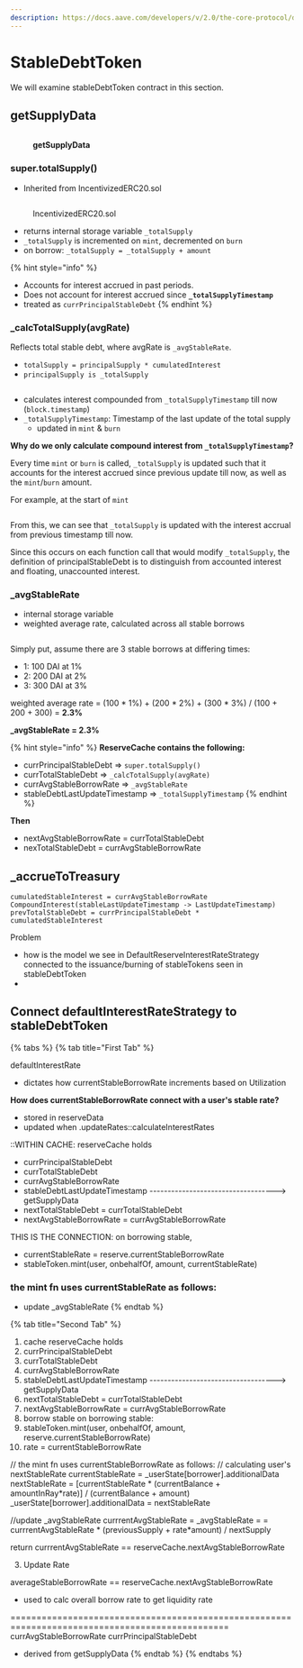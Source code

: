 ```yaml
---
description: https://docs.aave.com/developers/v/2.0/the-core-protocol/debt-tokens
---
```


# StableDebtToken



We will examine stableDebtToken contract in this section.

## getSupplyData

<figure><img src="../.gitbook/assets/image (161).png" alt=""><figcaption><p><strong>getSupplyData</strong></p></figcaption></figure>

### super.totalSupply()

* Inherited from IncentivizedERC20.sol

<figure><img src="../.gitbook/assets/image (11).png" alt=""><figcaption><p>IncentivizedERC20.sol</p></figcaption></figure>

* returns internal storage variable `_totalSupply`
* `_totalSupply` is incremented on `mint`, decremented on `burn`
* on borrow: `_totalSupply = _totalSupply + amount`

{% hint style="info" %}
* Accounts for interest accrued in past periods.&#x20;
* Does not account for interest accrued since **`_totalSupplyTimestamp`**
* treated as `currPrincipalStableDebt`
{% endhint %}

### \_calcTotalSupply(avgRate)

Reflects total stable debt, where avgRate is `_avgStableRate`.

* `totalSupply = principalSupply * cumulatedInterest`
* `principalSupply is _totalSupply`

<figure><img src="../.gitbook/assets/image (9).png" alt=""><figcaption></figcaption></figure>

* calculates interest compounded from `_totalSupplyTimestamp` till now (`block.timestamp`)
* `_totalSupplyTimestamp`: Timestamp of the last update of the total supply
  * updated in `mint` & `burn`

**Why do we only calculate compound interest from `_totalSupplyTimestamp`?**

Every time `mint` or `burn` is called, `_totalSupply` is updated such that it accounts for the interest accrued since previous update till now, as well as the `mint`/`burn` amount.&#x20;

For example, at the start of `mint`

<figure><img src="../.gitbook/assets/image (10).png" alt=""><figcaption></figcaption></figure>

From this, we can see that `_totalSupply` is updated with the interest accrual from previous timestamp till now.

Since this occurs on each function call that would modify `_totalSupply`, the definition of principalStableDebt is to distinguish from accounted interest and floating, unaccounted interest.&#x20;

### \_avgStableRate

* internal storage variable
* weighted average rate, calculated across all stable borrows

<figure><img src="../.gitbook/assets/image (4).png" alt=""><figcaption></figcaption></figure>

Simply put, assume there are 3 stable borrows at differing times:

* 1: 100 DAI at 1%
* 2: 200 DAI at 2%
* 3: 300 DAI at 3%

weighted average rate = (100 \* 1%) + (200 \* 2%) + (300 \* 3%) / (100 + 200 + 300) = **2.3%**

**\_avgStableRate = 2.3%**

{% hint style="info" %}
**ReserveCache contains the following:**&#x20;

* currPrincipalStableDebt => `super.totalSupply()`&#x20;
* currTotalStableDebt => `_calcTotalSupply(avgRate)`
* currAvgStableBorrowRate => `_avgStableRate`
* stableDebtLastUpdateTimestamp => `_totalSupplyTimestamp`
{% endhint %}





**Then**

* nextAvgStableBorrowRate = currTotalStableDebt&#x20;
* nexTotalStableDebt = currAvgStableBorrowRate&#x20;









## \_accrueToTreasury

```solidity
cumulatedStableInterest = currAvgStableBorrowRate CompoundInterest(stableLastUpdateTimestamp -> LastUpdateTimestamp)
prevTotalStableDebt = currPrincipalStableDebt * cumulatedStableInterest
```

Problem

* how is the model we see in DefaultReserveInterestRateStrategy connected to the issuance/burning of stableTokens seen in stableDebtToken
*



## Connect defaultInterestRateStrategy to stableDebtToken

{% tabs %}
{% tab title="First Tab" %}


defaultInterestRate

* dictates how currentStableBorrowRate increments based on Utilization

**How does currentStableBorrowRate connect with a user's stable rate?**

* stored in reserveData
* updated when .updateRates::calculateInterestRates

::WITHIN CACHE: reserveCache holds

* currPrincipalStableDebt
* currTotalStableDebt
* currAvgStableBorrowRate
* stableDebtLastUpdateTimestamp -----------------------------------> getSupplyData
* nextTotalStableDebt = currTotalStableDebt
* nextAvgStableBorrowRate = currAvgStableBorrowRate

THIS IS THE CONNECTION: on borrowing stable,

* currentStableRate = reserve.currentStableBorrowRate
* stableToken.mint(user, onbehalfOf, amount, currentStableRate)

### the mint fn uses currentStableRate as follows:

* update \_avgStableRate
{% endtab %}

{% tab title="Second Tab" %}


1. cache reserveCache holds
2. currPrincipalStableDebt
3. currTotalStableDebt
4. currAvgStableBorrowRate
5. stableDebtLastUpdateTimestamp -----------------------------------> getSupplyData
6. nextTotalStableDebt = currTotalStableDebt
7. nextAvgStableBorrowRate = currAvgStableBorrowRate
8. borrow stable on borrowing stable:
9. stableToken.mint(user, onbehalfOf, amount, reserve.currentStableBorrowRate)
10. rate = currentStableBorrowRate

// the mint fn uses currentStableBorrowRate as follows: // calculating user's nextStableRate currentStableRate = \_userState\[borrower].additionalData nextStableRate = \[currentStableRate \* (currentBalance + amountInRay\*rate)] / (currentBalance + amount) \_userState\[borrower].additionalData = nextStableRate

//update \_avgStableRate currrentAvgStableRate = \_avgStableRate = = currrentAvgStableRate \* (previousSupply + rate\*amount) / nextSupply

return currrentAvgStableRate == reserveCache.nextAvgStableBorrowRate

3. Update Rate

averageStableBorrowRate == reserveCache.nextAvgStableBorrowRate

* used to calc overall borrow rate to get liquidity rate

\================================================================================================ currAvgStableBorrowRate currPrincipalStableDebt

* derived from getSupplyData
{% endtab %}
{% endtabs %}



